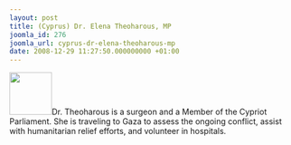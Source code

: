```yaml
---
layout: post
title: (Cyprus) Dr. Elena Theoharous, MP
joomla_id: 276
joomla_url: cyprus-dr-elena-theoharous-mp
date: 2008-12-29 11:27:50.000000000 +01:00
---
```

<img src="http://www.freegaza.org/uploads/passengers/" width="75" />Dr. Theoharous is a surgeon and a Member of the Cypriot Parliament. She is traveling to Gaza to assess the ongoing conflict, assist with humanitarian relief efforts, and volunteer in hospitals.<p><a href=""></a></p>
